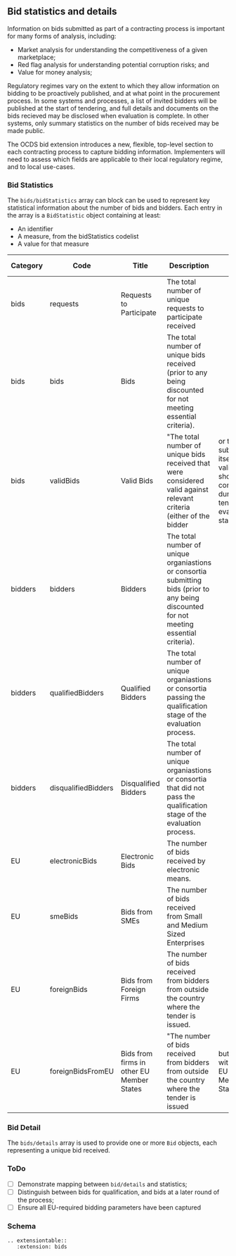 ## Bid statistics and details

Information on bids submitted as part of a contracting process is important for many forms of analysis, including:

* Market analysis for understanding the competitiveness of a given marketplace;
* Red flag analysis for understanding potential corruption risks; and
* Value for money analysis;

Regulatory regimes vary on the extent to which they allow information on bidding to be proactively published, and at what point in the procurement process. In some systems and processes, a list of invited bidders will be published at the start of tendering, and full details and documents on the bids recieved may be disclosed when evaluation is complete. In other systems, only summary statistics on the number of bids received may be made public.

The OCDS bid extension introduces a new, flexible, top-level section to each contracting process to capture bidding information. Implementers will need to assess which fields are applicable to their local regulatory regime, and to local use-cases.

### Bid Statistics

The ```bids/bidStatistics``` array can block can be used to represent key statistical information about the number of bids and bidders. Each entry in the array is a ```BidStatistic``` object containing at least:

* An identifier
* A measure, from the bidStatistics codelist
* A value for that measure

| Category | Code                | Title                                     | Description                                                                                                                                | Min                                                                                                     | Max | Required by |    | 
|----------|---------------------|-------------------------------------------|--------------------------------------------------------------------------------------------------------------------------------------------|---------------------------------------------------------------------------------------------------------|-----|-------------|----| 
| bids     | requests            | Requests to Participate                   | The total number of unique requests to participate received                                                                                |                                                                                                         |     | EU          |    | 
| bids     | bids                | Bids                                      | The total number of unique bids received (prior to any being discounted for not meeting essential criteria).                               |                                                                                                         |     | EU          |    | 
| bids     | validBids           | Valid Bids                                | "The total number of unique bids received that were considered valid against relevant criteria (either of the bidder                       |  or the bid submission itself). All valid bids should be consider during the tender evaluation stage. " |     |             |    | 
| bidders  | bidders             | Bidders                                   | The total number of unique organiastions or consortia submitting bids  (prior to any being discounted for not meeting essential criteria). |                                                                                                         |     |             |    | 
| bidders  | qualifiedBidders    | Qualified Bidders                         | The total number of unique organiastions or consortia passing the qualification stage of the evaluation process.                           |                                                                                                         |     |             |    | 
| bidders  | disqualifiedBidders | Disqualified Bidders                      | The total number of unique organiastions or consortia that did not pass the qualification stage of the evaluation process.                 |                                                                                                         |     |             |    | 
| EU       | electronicBids      | Electronic Bids                           | The number of bids received by electronic means.                                                                                           |                                                                                                         |     | EU          |    | 
| EU       | smeBids             | Bids from SMEs                            | The number of bids received from Small and Medium Sized Enterprises                                                                        |                                                                                                         |     | EU          |    | 
| EU       | foreignBids         | Bids from Foreign Firms                   | The number of bids received from bidders from outside the country where the tender is issued.                                              |                                                                                                         |     | EU          |    | 
| EU       | foreignBidsFromEU   | Bids from firms in other EU Member States | "The number of bids received from bidders from outside the country where the tender is issued                                              |  but based within an EU Member State."                                                                  |     |             | EU | 


### Bid Detail

The ```bids/details``` array is used to provide one or more ```Bid``` objects, each representing a unique bid received. 

### ToDo

* [ ] Demonstrate mapping between ```bid/details``` and statistics;
* [ ] Distinguish between bids for qualification, and bids at a later round of the process;
* [ ] Ensure all EU-required bidding parameters have been captured

### Schema 

```eval_rst
.. extensiontable::
   :extension: bids
```

